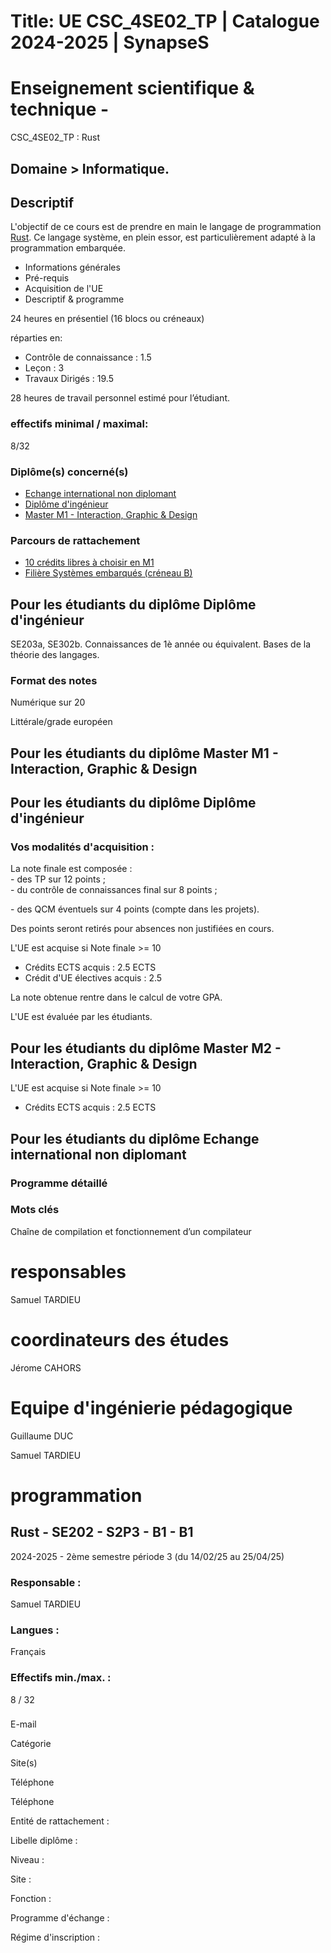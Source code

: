 # Title: UE CSC_4SE02_TP | Catalogue 2024-2025 | SynapseS

#  [ ](/catalogue/2024-2025) Enseignement scientifique & technique \-
CSC_4SE02_TP : Rust

## Domaine > Informatique.

## Descriptif

L'objectif de ce cours est de prendre en main le langage de programmation
[Rust](https://www.rust-lang.org/). Ce langage système, en plein essor, est
particulièrement adapté à la programmation embarquée.

  * Informations générales
  * Pré-requis
  * Acquisition de l'UE
  * Descriptif & programme

24 heures en présentiel (16 blocs ou créneaux)

réparties en:

  * Contrôle de connaissance : 1.5
  * Leçon : 3
  * Travaux Dirigés : 19.5

28 heures de travail personnel estimé pour l’étudiant.

### effectifs minimal / maximal:

8/32

### Diplôme(s) concerné(s)

  * [Echange international non diplomant](/catalogue/2024-2025/diplome/1/PEI-echange-international-non-diplomant)
  * [Diplôme d'ingénieur](/catalogue/2024-2025/diplome/4/ING-diplome-d-ingenieur)
  * [Master M1 - Interaction, Graphic & Design](/catalogue/2024-2025/diplome/2489/M1IGD-master-m1-interaction-graphic-design)

### Parcours de rattachement

  * [10 crédits libres à choisir en M1](/catalogue/2024-2025/parcours/4647/CREDITS-LIBRES-10-credits-libres-a-choisir-en-m1)
  * [Filière Systèmes embarqués (créneau B)](/catalogue/2024-2025/parcours/1377/SE-filiere-systemes-embarques-creneau-b)

## Pour les étudiants du diplôme Diplôme d'ingénieur

SE203a, SE302b. Connaissances de 1è année ou équivalent. Bases de la théorie
des langages.

### Format des notes

Numérique sur 20

Littérale/grade européen

## Pour les étudiants du diplôme Master M1 - Interaction, Graphic & Design

## Pour les étudiants du diplôme Diplôme d'ingénieur

### Vos modalités d'acquisition :

La note finale est composée :  
\- des TP sur 12 points ;  
\- du contrôle de connaissances final sur 8 points ;

\- des QCM éventuels sur 4 points (compte dans les projets).

  
Des points seront retirés pour absences non justifiées en cours.

L'UE est acquise si Note finale >= 10

  * Crédits ECTS acquis : 2.5 ECTS
  * Crédit d'UE électives acquis : 2.5

La note obtenue rentre dans le calcul de votre GPA.

L'UE est évaluée par les étudiants.

## Pour les étudiants du diplôme Master M2 - Interaction, Graphic & Design

L'UE est acquise si Note finale >= 10

  * Crédits ECTS acquis : 2.5 ECTS

## Pour les étudiants du diplôme Echange international non diplomant

### Programme détaillé

### Mots clés

Chaîne de compilation et fonctionnement d’un compilateur

# responsables

Samuel TARDIEU

# coordinateurs des études

Jérome CAHORS

# Equipe d'ingénierie pédagogique

Guillaume DUC

Samuel TARDIEU

# programmation

## Rust - SE202 - S2P3 - B1 - B1

2024-2025 - 2ème semestre période 3 (du 14/02/25 au 25/04/25)

### Responsable :

Samuel TARDIEU

### Langues :

Français

### Effectifs min./max. :

8 / 32

###

E-mail

Catégorie

Site(s)

Téléphone

Téléphone

Entité de rattachement :

Libelle diplôme :

Niveau :

Site :

Fonction :

Programme d'échange :

Régime d'inscription :

